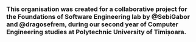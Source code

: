 ### This organisation was created for a collaborative project for the Foundations of Software Engineering lab by @SebiGabor and @dragosefrem, during our second year of Computer Engineering studies at Polytechnic University of Timișoara.
